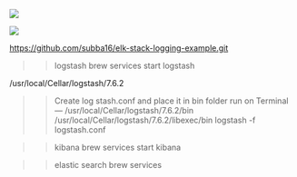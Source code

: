 ![](https://user-images.githubusercontent.com/26511983/79028842-5fed9b80-7b57-11ea-968f-2485ee5c7d13.png)

![](https://user-images.githubusercontent.com/26511983/79028901-a216dd00-7b57-11ea-9f15-12027da58508.png)

https://github.com/subba16/elk-stack-logging-example.git

>> logstash
brew services start logstash

/usr/local/Cellar/logstash/7.6.2

>>Create log stash.conf and place it in bin folder
>> run on Terminal
— /usr/local/Cellar/logstash/7.6.2/bin
/usr/local/Cellar/logstash/7.6.2/libexec/bin
logstash -f logstash.conf

>> kibana
brew services start kibana

>> elastic search
brew services

